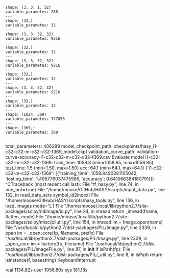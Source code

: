     shape: (3, 3, 1, 32)
    variable_parametes: 288
    ---
    shape: (32,)
    variable_parametes: 32
    ---
    shape: (3, 3, 32, 32)
    variable_parametes: 9216
    ---
    shape: (32,)
    variable_parametes: 32
    ---
    shape: (3, 3, 32, 32)
    variable_parametes: 9216
    ---
    shape: (32,)
    variable_parametes: 32
    ---
    shape: (3, 3, 32, 32)
    variable_parametes: 9216
    ---
    shape: (32,)
    variable_parametes: 32
    ---
    shape: (1024, 369)
    variable_parametes: 377856
    ---
    shape: (369,)
    variable_parametes: 369
    ---
total_parameters: 406289
model_checkpoint_path: checkpoints/hasy_i1-c32-c32-m-c32-c32-f369_model.ckpt
validation_curve_path: validation-curve-accuracy-i1-c32-c32-m-c32-c32-f369.csv
Evaluate model
i1-c32-c32-m-c32-c32-f369:
    train_time:    1058.8 (min=1058.85, max=1058.85)
    test_time:    1.5 (min=1.50, max=1.50)
    acc:        64.1 (min=64.1, max=64.1)
{'i1-c32-c32-m-c32-c32-f369': [{'training_time': 1058.8490281105042, 'testing_time': 1.495779037475586, 'accuracy': 0.641066384180791}]}
^CTraceback (most recent call last):
  File "tf_hasy.py", line 74, in <module>
    one_hot=True)
  File "/home/moose/GitHub/HASY/scripts/input_data.py", line 132, in read_data_sets
    symbol_id2index)
  File "/home/moose/GitHub/HASY/scripts/hasy_tools.py", line 136, in load_images
    mode='L')
  File "/home/moose/.local/lib/python2.7/site-packages/scipy/ndimage/io.py", line 24, in imread
    return _imread(fname, flatten, mode)
  File "/home/moose/.local/lib/python2.7/site-packages/scipy/misc/pilutil.py", line 154, in imread
    im = Image.open(name)
  File "/usr/local/lib/python2.7/dist-packages/PIL/Image.py", line 2339, in open
    im = _open_core(fp, filename, prefix)
  File "/usr/local/lib/python2.7/dist-packages/PIL/Image.py", line 2329, in _open_core
    im = factory(fp, filename)
  File "/usr/local/lib/python2.7/dist-packages/PIL/ImageFile.py", line 87, in __init__
    if isPath(fp):
  File "/usr/local/lib/python2.7/dist-packages/PIL/_util.py", line 8, in isPath
    return isinstance(f, basestring)
KeyboardInterrupt

real    1134,82s
user    1056,80s
sys    181,18s

